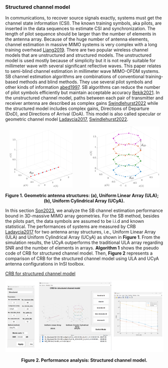 ### Structured channel model

In communications, to recover source signals exactly, systems must get the channel state information (CSI). The known training symbols, aka pilots, are inserted in the data sequences to estimate CSI and synchronization. The length of pilot sequence should be larger than the number of elements in the antenna array. Because of the huge number of antenna elements, channel estimation in massive MIMO systems is very complex with a long training overhead [Liang2019]. There are two popular wireless channel models that are unstructured and structured models. The unstructured model is used mostly because of simplicity but it is not really suitable for millimeter wave with several significant reflective waves. This paper relates to semi-blind channel estimation in millimeter wave MIMO-OFDM systems. SB channel estimation algorithms are combinations of conventional training-based methods and blind methods. They use several pilot symbols and other kinds of information [abed1997]. SB algorithms can reduce the number of pilot symbols efficiently but maintain acceptable accuracy [Rekik2021]. In the unstructured channel model, paths between each pair of transmitter and receiver antenna are described as complex gains [Swindlehurst2022] while the structured model includes complex gains, Directions of Departure (DoD), and Directions of Arrival (DoA). This model is also called specular or geometric channel model [Ladaycia2017], [Swindlehurst2022].

<p float="left" style="text-align-last: center">
  <img src="./assets/img/Outputs/ULA.png" width=40%/>
  <img src="./assets/img/Outputs/UCyA.png" style="margin-left:10%" width=44%/>
</p>
<p style="text-align-last: center">
<b>
Figure 1. Geometric antenna structures: (a), Uniform Linear Array (ULA); (b), Uniform Cylindrical Array (UCyA).
</b>
</p>

In this section [Son2023], we analyze the SB channel estimation performance bound in 3D-massive MIMO array geometries. For the SB method, besides the pilots part, the data symbols are assumed to be i.i.d and known statistical. The performances of systems are measured by CRB [Ladaycia2017] for two antenna array structures, i.e., Uniform Linear Array (ULA) and Uniform Cylindrical Array (UCyA) as shown in **Figure 1**. From the simulation results, the UCyA outperforms the traditional ULA array regarding SNR and the number of elements in arrays. **Algorithm 1** shows the pseudo code of CRB for structured channel model. Then, **Figure 2** represents a comparison of CRB for the structured channel model using ULA and UCyA antenna configurations in InSI toolbox.

[CRB for structured channel model](../../../pseudo/CRB_SI_Structured.md ':include :type=code algorithm')

<p style="text-align-last: center">
<img src="./assets/img/Outputs/InSI_SI_Structured.png">
</p>
<p style="text-align-last: center">
<b>
Figure 2. Performance analysis: Structured channel model.
</b>
</p>


[Liang2019]: https://ieeexplore.ieee.org/document/8807374
[Kay1993]: https://dl.acm.org/doi/abs/10.5555/151045
[Ladaycia2017]: https://ieeexplore.ieee.org/abstract/document/7956173
[Garro2020]: https://ieeexplore.ieee.org/document/9040540
[Menni2012]: https://ieeexplore.ieee.org/abstract/document/6094230
[abed1997]: https://ieeexplore.ieee.org/abstract/document/622507/
[Rekik2021]: https://ieeexplore.ieee.org/document/9723265/
[Son2023]: https://dohaison.github.io/assets/pdf/2023_SSP.pdf
[Swindlehurst2022]: https://ieeexplore.ieee.org/document/9771077